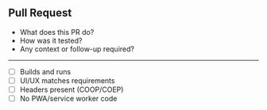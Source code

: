 ## Pull Request

- What does this PR do?
- How was it tested?
- Any context or follow-up required?

---

- [ ] Builds and runs
- [ ] UI/UX matches requirements
- [ ] Headers present (COOP/COEP)
- [ ] No PWA/service worker code
